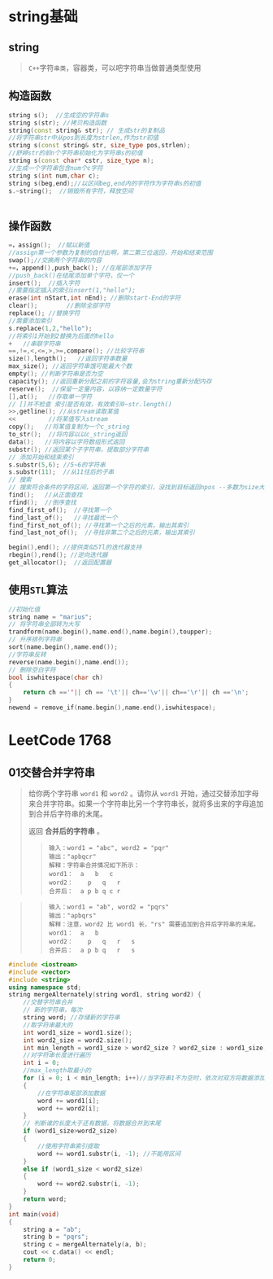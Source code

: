 # string基础

## string

> `C++`字符`串类`，容器类，可以吧字符串当做普通类型使用

## 构造函数



```cpp
string s();  //生成空的字符串s
string s(str); //拷贝构造函数
string(const string& str); // 生成str的复制品
//将字符串str中从pos到长度为strlen,作为str初值
string s(const string& str, size_type pos,strlen); 
//舒婷str的前n个字符串初始化为字符串s的初值
string s(const char* cstr, size_type n);
//生成一个字符串包含num个c字符
string s(int num,char c);
string s(beg,end);//以区间beg,end内的字符作为字符串s的初值
s.~string();  //销毁所有字符，释放空间
    
```

## 操作函数

```cpp
=，assign();  //赋以新值
//assign第一个参数为复制的自付出啊，第二第三位返回，开始和结束范围
swap();//交换两个字符串的内容
+=，append(),push_back(); //在尾部添加字符
//push_back()在结尾添加单个字符，仅一个
insert();  //插入字符
//需要指定插入的索引insert(1,"hello");
erase(int nStart,int nEnd); //删除start-End的字符
clear();        //删除全部字符
replace(); //替换字符
//需要添加索引
s.replace(1,2,"hello"); 
//将索引1开始到2替换为后面的hello
+   //串联字符串
==,!=,<,<=,>,>=,compare(); //比较字符串
size(),length();   //返回字符串数量
max_size(); //返回字符串饿可能最大个数
empty(); //判断字符串是否为空
capacity(); //返回重新分配之前的字符容量,会为string重新分配内存
reserve();  //保留一定量内容，以容纳一定数量字符
[],at();   //存取单一字符
// []并不检查 索引是否有效，有效索引0~str.length()
>>,getline(); //从stream读取某值
<<         //将某值写入stream
copy();   //将某值复制为一个c_string
to_str();  //将内容以以c_string返回
data();   //将内容以字符数组形式返回
substr(); //返回某个子字符串，提取部分字符串
// 添加开始和结束索引
s.substr(5,6); //5~6的字符串
s.substr(11);  //从11往后的子串
// 搜索
// 搜索符合条件的字符区间，返回第一个字符的索引，没找到目标返回npos --多数为size大小
find();   //从正面查找
rfind();  //倒序查找
find_first_of();  //寻找第一个
find_last_of();   //寻找最优一个
find_first_not_of(); //寻找第一个之后的元素，输出其索引
find_last_not_of();  //寻找非第二个之后的元素，输出其索引

begin(),end(); //提供类似STl的迭代器支持
rbegin(),rend(); //逆向迭代器
get_allocator();  //返回配置器
```

## 使用`STL`算法

```cpp
//初始化值
string name = "marius";
// 将字符串全部转为大写
trandform(name.begin(),name.end(),name.begin(),toupper);
// 升序排列字符串
sort(name.begin(),name.end());
//字符串反转
reverse(name.begin(),name.end());
// 删除空白字符
bool iswhitespace(char ch)
{
    return ch ==''|| ch == '\t'|| ch=='\v'|| ch=='\r'|| ch =='\n';
}
newend = remove_if(name.begin(),name.end(),iswhitespace);
```

# LeetCode 1768

## 01交替合并字符串

>给你两个字符串 `word1` 和 `word2` 。请你从 `word1` 开始，通过交替添加字母来合并字符串。如果一个字符串比另一个字符串长，就将多出来的字母追加到合并后字符串的末尾。
>
>返回 **合并后的字符串** 。
>
>>```
>>输入：word1 = "abc", word2 = "pqr"
>>输出："apbqcr"
>>解释：字符串合并情况如下所示：
>>word1：  a   b   c
>>word2：    p   q   r
>>合并后：  a p b q c r
>>```
>>

> > ```
> > 输入：word1 = "ab", word2 = "pqrs"
> > 输出："apbqrs"
> > 解释：注意，word2 比 word1 长，"rs" 需要追加到合并后字符串的末尾。
> > word1：  a   b 
> > word2：    p   q   r   s
> > 合并后：  a p b q   r   s
> > ```

```cpp
#include <iostream>
#include <vector>
#include <string>
using namespace std;
string mergeAlternately(string word1, string word2) {
    //交替字符串合并
    // 新的字符串，每次
    string word; //存储新的字符串
    //取字符串最大的
    int word1_size = word1.size();
    int word2_size = word2.size();
    int min_length = word1_size > word2_size ? word2_size : word1_size;
    //对字符串长度进行遍历
    int i = 0;
    //max_length取最小的
    for (i = 0; i < min_length; i++)//当字符串1不为空时，依次对双方将数据添加到word当中
    {
        //在字符串尾部添加数据
        word += word1[i];
        word += word2[i];
    }
    // 判断谁的长度大于还有数据，将数据合并到末尾
    if (word1_size>word2_size)
    {
        //使用字符串索引提取
        word += word1.substr(i, -1); //不能用区间
    }
    else if (word1_size < word2_size)
    {
        word += word2.substr(i, -1);
    }
    return word;
}
int main(void)
{
    string a = "ab";
    string b = "pqrs";
    string c = mergeAlternately(a, b);
    cout << c.data() << endl;
	return 0;
}
```

